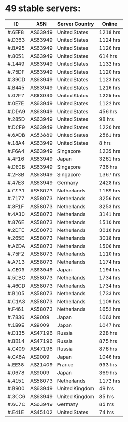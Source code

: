 # 49 stable servers:

| ID | ASN | Server Country | Online |
| ------ | ------ | ------ | ------ |
| #.6EF8 | AS63949 | United States | 1218 hrs |
| #.D363 | AS63949 | United States | 1124 hrs |
| #.BA95 | AS63949 | United States | 1126 hrs |
| #.8051 | AS63949 | United States | 614 hrs |
| #.1449 | AS63949 | United States | 1132 hrs |
| #.75DF | AS63949 | United States | 1120 hrs |
| #.39CD | AS63949 | United States | 1123 hrs |
| #.B445 | AS63949 | United States | 1216 hrs |
| #.07F7 | AS63949 | United States | 1225 hrs |
| #.0E7E | AS63949 | United States | 1122 hrs |
| #.DDA9 | AS63949 | United States | 456 hrs |
| #.285D | AS63949 | United States | 98 hrs |
| #.DCF9 | AS63949 | United States | 1220 hrs |
| #.6ADB | AS53889 | United States | 2581 hrs |
| #.18A4 | AS63949 | United States | 8 hrs |
| #.F6A4 | AS63949 | Singapore | 1235 hrs |
| #.4F16 | AS63949 | Japan | 3261 hrs |
| #.D80B | AS63949 | Singapore | 736 hrs |
| #.2F3B | AS63949 | Singapore | 1367 hrs |
| #.47E3 | AS63949 | Germany | 2428 hrs |
| #.C931 | AS58073 | Netherlands | 1169 hrs |
| #.7177 | AS58073 | Netherlands | 3256 hrs |
| #.8F1F | AS58073 | Netherlands | 3253 hrs |
| #.4A30 | AS58073 | Netherlands | 3141 hrs |
| #.876E | AS58073 | Netherlands | 1510 hrs |
| #.2DFE | AS58073 | Netherlands | 3018 hrs |
| #.265E | AS58073 | Netherlands | 3018 hrs |
| #.A6DA | AS58073 | Netherlands | 1506 hrs |
| #.75F2 | AS58073 | Netherlands | 1110 hrs |
| #.A713 | AS58073 | Netherlands | 1174 hrs |
| #.CE05 | AS63949 | Japan | 1194 hrs |
| #.5DBC | AS58073 | Netherlands | 1734 hrs |
| #.46CD | AS58073 | Netherlands | 1734 hrs |
| #.B105 | AS58073 | Netherlands | 1733 hrs |
| #.C1A3 | AS58073 | Netherlands | 1109 hrs |
| #.F461 | AS58073 | Netherlands | 1652 hrs |
| #.7836 | AS9009 | Japan | 1063 hrs |
| #.1B9E | AS9009 | Japan | 1047 hrs |
| #.D135 | AS47196 | Russia | 228 hrs |
| #.BB14 | AS47196 | Russia | 875 hrs |
| #.C409 | AS47196 | Russia | 876 hrs |
| #.CA6A | AS9009 | Japan | 1046 hrs |
| #.EE38 | AS21409 | France | 953 hrs |
| #.0678 | AS9009 | Japan | 369 hrs |
| #.4151 | AS58073 | Netherlands | 1172 hrs |
| #.B900 | AS63949 | United Kingdom | 49 hrs |
| #.3CC6 | AS63949 | United Kingdom | 85 hrs |
| #.6C7C | AS63949 | Germany | 85 hrs |
| #.E41E | AS45102 | United States | 74 hrs |

